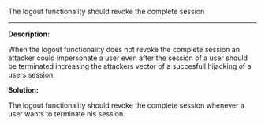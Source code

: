 
The logout functionality should revoke the complete session  

-------


**Description:**

When the logout functionality does not revoke the complete session an attacker could impersonate a user even after the session of a user should be terminated increasing the attackers vector of a succesfull hijacking of a users session.


**Solution:**

The logout functionality should revoke the complete session whenever a user wants to terminate his session.	